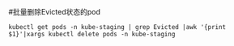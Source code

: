 #批量删除Evicted状态的pod
```
kubectl get pods -n kube-staging | grep Evicted |awk '{print $1}'|xargs kubectl delete pods -n kube-staging
```